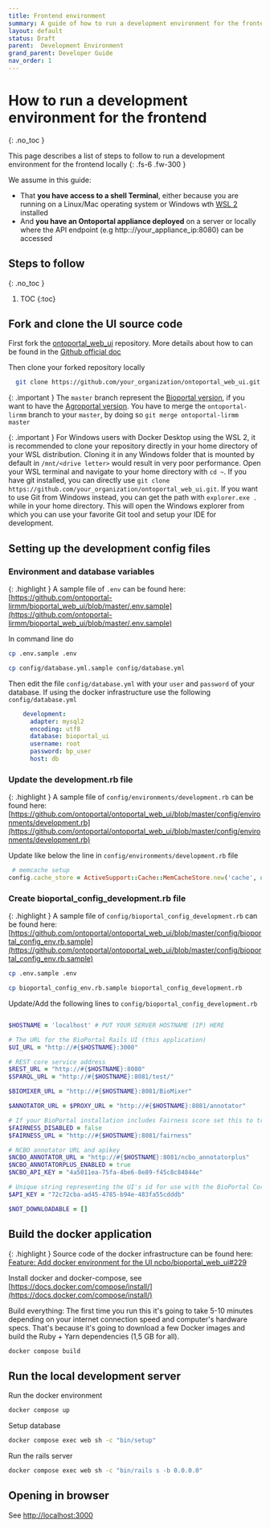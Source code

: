 ```yaml
---
title: Frontend environment
summary: A guide of how to run a development environment for the frontend
layout: default
status: Draft
parent:  Development Environment
grand_parent: Developer Guide
nav_order: 1
---
```


# How to run a development environment for the frontend
{: .no_toc }

This page describes a list of steps to follow to run a development environment for the frontend locally
{: .fs-6 .fw-300 }

We assume in this guide:
* That **you have access to a shell Terminal**, either because you are running on a Linux/Mac operating system or Windows wth [WSL 2](https://learn.microsoft.com/en-us/windows/wsl/) installed 
* And **you have an Ontoportal appliance deployed** on a server or locally where the API endpoint (e.g http:://your_appliance_ip:8080) can be accessed

## Steps to follow
{: .no_toc }

1. TOC
{:toc}

## Fork and clone the UI source code

First fork the [ontoportal_web_ui](https://github.com/ontoportal/ontoportal_web_ui) repository. More details about how to can be found in the [Github official doc](https://docs.github.com/en/get-started/quickstart/fork-a-repo?platform=linux)

Then clone your forked repository locally
```bash
  git clone https://github.com/your_organization/ontoportal_web_ui.git
```

{: .important }
The `master` branch represent the [Bioportal version](https://bioportal.bioontology.org/), if you want to have the [Agroportal version](https://agroportal.lirmm.fr/).
You have to merge the `ontoportal-lirmm` branch to your `master`, by doing so `git merge ontoportal-lirmm master`

{: .important }
For Windows users with Docker Desktop using the WSL 2, it is recommended to clone your repository directly in your home directory of your WSL distribution. Cloning it in any Windows folder that is mounted by default in `/mnt/<drive letter>` would result in very poor performance.
Open your WSL terminal and navigate to your home directory with `cd ~`. If you have git installed, you can directly use `git clone https://github.com/your_organization/ontoportal_web_ui.git`. If you want to use Git from Windows instead, you can get the path with `explorer.exe .` while in your home directory. This will open the Windows explorer from which you can use your favorite Git tool and setup your IDE for development.

## Setting up the development config files

### Environment and database variables

{: .highlight }
A sample file of `.env` can be found
here:[https://github.com/ontoportal-lirmm/bioportal_web_ui/blob/master/.env.sample](https://github.com/ontoportal-lirmm/bioportal_web_ui/blob/master/.env.sample)

In command line do

```bash
cp .env.sample .env

cp config/database.yml.sample config/database.yml
```

Then edit the file `config/database.yml` with your `user` and `password` of your database. If using the docker
infrastructure use the following `config/database.yml`

```yml
    development:
      adapter: mysql2
      encoding: utf8
      database: bioportal_ui
      username: root
      password: bp_user
      host: db
```

### Update the development.rb file

{: .highlight }
A sample file of `config/environments/development.rb` can be found
here:[https://github.com/ontoportal/ontoportal_web_ui/blob/master/config/environments/development.rb](https://github.com/ontoportal/ontoportal_web_ui/blob/master/config/environments/development.rb)

Update like below the line in `config/environments/development.rb` file

```ruby
 # memcache setup
config.cache_store = ActiveSupport::Cache::MemCacheStore.new('cache', namespace: 'BioPortal')

```

### Create bioportal_config_development.rb file

{: .highlight }
A sample file of `config/bioportal_config_development.rb` can be found
here:[https://github.com/ontoportal/ontoportal_web_ui/blob/master/config/bioportal_config_env.rb.sample](https://github.com/ontoportal/ontoportal_web_ui/blob/master/config/bioportal_config_env.rb.sample)

```bash
cp .env.sample .env

cp bioportal_config_env.rb.sample bioportal_config_development.rb
```

Update/Add the following lines to `config/bioportal_config_development.rb`  

```ruby

$HOSTNAME = 'localhost' # PUT YOUR SERVER HOSTNAME (IP) HERE

# The URL for the BioPortal Rails UI (this application)
$UI_URL = "http://#{$HOSTNAME}:3000"

# REST core service address
$REST_URL = "http://#{$HOSTNAME}:8080"
$SPARQL_URL = "http://#{$HOSTNAME}:8081/test/"

$BIOMIXER_URL = "http://#{$HOSTNAME}:8081/BioMixer"

$ANNOTATOR_URL = $PROXY_URL = "http://#{$HOSTNAME}:8081/annotator"

# If your BioPortal installation includes Fairness score set this to true
$FAIRNESS_DISABLED = false
$FAIRNESS_URL = "http://#{$HOSTNAME}:8081/fairness"

# NCBO annotator URL and apikey
$NCBO_ANNOTATOR_URL = "http://#{$HOSTNAME}:8081/ncbo_annotatorplus"
$NCBO_ANNOTATORPLUS_ENABLED = true
$NCBO_API_KEY = "4a5011ea-75fa-4be6-8e89-f45c8c84844e"

# Unique string representing the UI's id for use with the BioPortal Core
$API_KEY = "72c72cba-ad45-4785-b94e-483fa55cdddb"

$NOT_DOWNLOADABLE = []

```

## Build the docker application

{: .highlight }
Source code of the docker infrastructure can be found
here: [Feature: Add docker environment for the UI ncbo/bioportal_web_ui#229](https://github.com/ncbo/bioportal_web_ui/pull/229)

Install docker and docker-compose,
see [https://docs.docker.com/compose/install/](https://docs.docker.com/compose/install/)

Build everything: The first time you run this it's going to take 5-10 minutes depending on your internet connection
speed and computer's
hardware specs. That's because it's going to download a few Docker images and build the Ruby + Yarn dependencies (1,5 GB
for all).

```bash
docker compose build
```

## Run the local development server

Run the docker environment

```bash
docker compose up
```

Setup database

```bash
docker compose exec web sh -c "bin/setup"
```


Run the rails server

```bash
docker compose exec web sh -c "bin/rails s -b 0.0.0.0"
```

## Opening in browser

See [http://localhost:3000](http://localhost:3000)

